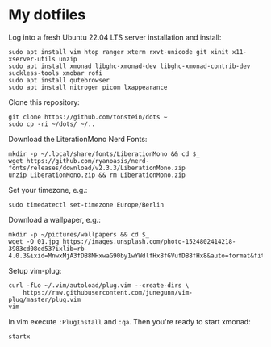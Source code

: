 # My dotfiles

Log into a fresh Ubuntu 22.04 LTS server installation and install:

```
sudo apt install vim htop ranger xterm rxvt-unicode git xinit x11-xserver-utils unzip
sudo apt install xmonad libghc-xmonad-dev libghc-xmonad-contrib-dev suckless-tools xmobar rofi
sudo apt install qutebrowser 
sudo apt install nitrogen picom lxappearance
```

Clone this repository:

```
git clone https://github.com/tonstein/dots ~
sudo cp -ri ~/dots/ ~/..
```

Download the LiterationMono Nerd Fonts:

```
mkdir -p ~/.local/share/fonts/LiberationMono && cd $_
wget https://github.com/ryanoasis/nerd-fonts/releases/download/v2.3.3/LiberationMono.zip
unzip LiberationMono.zip && rm LiberationMono.zip
```

Set your timezone, e.g.:

```
sudo timedatectl set-timezone Europe/Berlin
```

Download a wallpaper, e.g.:

```
mkdir -p ~/pictures/wallpapers && cd $_
wget -O 01.jpg https://images.unsplash.com/photo-1524802414218-3983cd08ed53?ixlib=rb-4.0.3&ixid=MnwxMjA3fDB8MHxwaG90by1wYWdlfHx8fGVufDB8fHx8&auto=format&fit=crop&w=2070&q=80
```

Setup vim-plug:

```
curl -fLo ~/.vim/autoload/plug.vim --create-dirs \
    https://raw.githubusercontent.com/junegunn/vim-plug/master/plug.vim
vim
```

In vim execute `:PlugInstall` and `:qa`. Then you're ready to start xmonad:

```
startx
```

